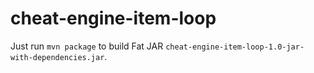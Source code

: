 # cheat-engine-item-loop

Just run `mvn package` to build Fat JAR `cheat-engine-item-loop-1.0-jar-with-dependencies.jar`.
